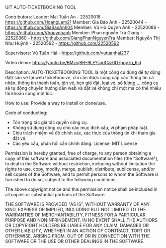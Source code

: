 UIT
AUTO-TICKETBOOKING TOOL

Contributors:
Leader: Mai Tuấn An - 22520018 - https://github.com/HoangLam21
Member: Gia Bảo Anh - 22520044 - https://github.com/GiaBaoAnh04
Member: Vũ Hồ Quỳnh Anh - 22520086 - https://github.com/Vhquynhanh
Member: Phan nguyễn Trà Giang - 22520360 - https://github.com/GiangPhanNguyenTra
Member: Nguyễn Thị Như Huỳnh - 22520592 - https://github.com/22520592

Supervisors:
Vũ Tuấn Hải - https://github.com/vutuanhai237

Video demo: https://youtu.be/BMzvjBH-9LE?si=ttQz0D7ppy7q_6id

Description: AUTO-TICKETBOOKING TOOL là một công cụ dùng để tự động đặt/ săn vé tại web ticketbox.vn, chỉ cần được cung cấp các thông tin cá nhân, thông tin thanh toán, tên vé, hẹn giờ đặt, loại vé, số lượng,... công cụ sẽ tự động chuyển hướng đến web và đặt vé không chỉ một mà có thể nhiều tài khoản cùng một lúc.

How to use: Provide a way to install or clone/use.



Code of conducting: 
- Tôn trọng tác giả tác quyền công cụ.
- Không sử dụng công cụ cho các mục đích xấu, vi phạm pháp luật.
- Chịu trách nhiệm về độ chính xác, xác thực của thông tin khi tham gia đặt vé.
- Các yêu cầu, phản hồi cần chính đáng.
License:
MIT License

Permission is hereby granted, free of charge, to any person obtaining a copy
of this software and associated documentation files (the "Software"), to deal
in the Software without restriction, including without limitation the rights
to use, copy, modify, merge, publish, distribute, sublicense, and/or sell
copies of the Software, and to permit persons to whom the Software is
furnished to do so, subject to the following conditions:

The above copyright notice and this permission notice shall be included in all
copies or substantial portions of the Software.

THE SOFTWARE IS PROVIDED "AS IS", WITHOUT WARRANTY OF ANY KIND, EXPRESS OR
IMPLIED, INCLUDING BUT NOT LIMITED TO THE WARRANTIES OF MERCHANTABILITY,
FITNESS FOR A PARTICULAR PURPOSE AND NONINFRINGEMENT. IN NO EVENT SHALL THE
AUTHORS OR COPYRIGHT HOLDERS BE LIABLE FOR ANY CLAIM, DAMAGES OR OTHER
LIABILITY, WHETHER IN AN ACTION OF CONTRACT, TORT OR OTHERWISE, ARISING FROM,
OUT OF OR IN CONNECTION WITH THE SOFTWARE OR THE USE OR OTHER DEALINGS IN THE
SOFTWARE.


